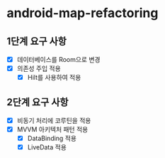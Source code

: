 # android-map-refactoring
## 1단계 요구 사항
- [x] 데이터베이스를 Room으로 변경
- [x] 의존성 주입 적용
    - [x] Hilt를 사용하여 적용
## 2단계 요구 사항
- [x] 비동기 처리에 코루틴을 적용
- [x] MVVM 아키텍처 패턴 적용
  - [x] DataBinding 적용
  - [x] LiveData 적용